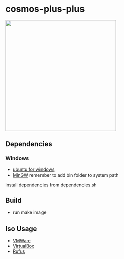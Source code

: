 # cosmos-plus-plus

<p align="left">
  <img src="https://user-images.githubusercontent.com/45498671/181010569-cdb7b420-6689-480f-94f6-6e40ff9611c2.png" width="350">
</p>

## Dependencies
### Windows
* [ubuntu for windows](https://ubuntu.com/tutorials/install-ubuntu-on-wsl2-on-windows-10#1-overview)
* [MinGW](https://nuwen.net/mingw.html) remember to add bin folder to system path

install dependencies from dependencies.sh

## Build
* run make image

## Iso Usage
* [VMWare](https://www.vmware.com/no.html)
* [VirtualBox](https://www.virtualbox.org/)
* [Rufus](https://rufus.ie/en/)
